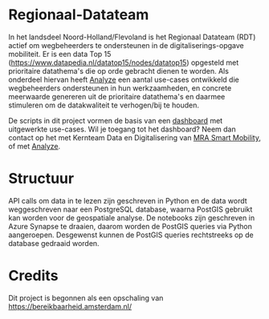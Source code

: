 # Regionaal-Datateam
In het landsdeel Noord-Holland/Flevoland is het Regionaal Datateam (RDT) actief om wegbeheerders te ondersteunen in de digitaliserings-opgave mobiliteit. Er is een data Top 15 (https://www.datapedia.nl/datatop15/nodes/datatop15) opgesteld met prioritaire datathema's die op orde gebracht dienen te worden. Als onderdeel hiervan heeft [Analyze](https://analyze.nl/) een aantal use-cases ontwikkeld die wegbeheerders ondersteunen in hun werkzaamheden, en concrete meerwaarde genereren uit de prioritaire datathema's en daarmee stimuleren om de datakwaliteit te verhogen/bij te houden.

De scripts in dit project vormen de basis van een [dashboard](https://app-bereikbaarheid-poc-001.azurewebsites.net/) met uitgewerkte use-cases. Wil je toegang tot het dashboard? Neem dan contact op het met Kernteam Data en Digitalisering van [MRA Smart Mobility](https://smartmobilitymra.nl/over-ons/ons-netwerk/), of met [Analyze](https://analyze.nl/).

# Structuur
API calls om data in te lezen zijn geschreven in Python en de data wordt weggeschreven naar een PostgreSQL database, waarna PostGIS gebruikt kan worden voor de geospatiale analyse. De notebooks zijn geschreven in Azure Synapse te draaien, daarom worden de PostGIS queries via Python aangeroepen. Desgewenst kunnen de PostGIS queries rechtstreeks op de database gedraaid worden.

# Credits
Dit project is begonnen als een opschaling van https://bereikbaarheid.amsterdam.nl/
